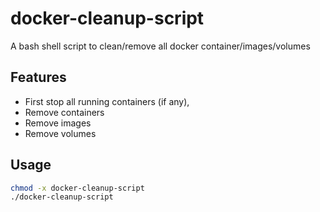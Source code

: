 # docker-cleanup-script
A bash shell script to clean/remove all docker container/images/volumes

## Features
- First stop all running containers (if any),
- Remove containers
- Remove images
- Remove volumes


## Usage
```bash
chmod -x docker-cleanup-script
./docker-cleanup-script
```